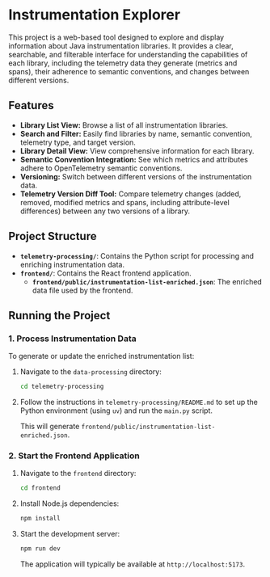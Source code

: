 # Instrumentation Explorer

This project is a web-based tool designed to explore and display information about Java instrumentation libraries. It provides a clear, searchable, and filterable interface for understanding the capabilities of each library, including the telemetry data they generate (metrics and spans), their adherence to semantic conventions, and changes between different versions.

## Features

*   **Library List View:** Browse a list of all instrumentation libraries.
*   **Search and Filter:** Easily find libraries by name, semantic convention, telemetry type, and target version.
*   **Library Detail View:** View comprehensive information for each library.
*   **Semantic Convention Integration:** See which metrics and attributes adhere to OpenTelemetry semantic conventions.
*   **Versioning:** Switch between different versions of the instrumentation data.
*   **Telemetry Version Diff Tool:** Compare telemetry changes (added, removed, modified metrics and spans, including attribute-level differences) between any two versions of a library.

## Project Structure

*   **`telemetry-processing/`**: Contains the Python script for processing and enriching instrumentation data.
*   **`frontend/`**: Contains the React frontend application.
    *   **`frontend/public/instrumentation-list-enriched.json`**: The enriched data file used by the frontend.

## Running the Project

### 1. Process Instrumentation Data

To generate or update the enriched instrumentation list:

1.  Navigate to the `data-processing` directory:
    ```bash
    cd telemetry-processing
    ```

2.  Follow the instructions in `telemetry-processing/README.md` to set up the Python environment (using `uv`) and run the `main.py` script.

    This will generate `frontend/public/instrumentation-list-enriched.json`.

### 2. Start the Frontend Application

1.  Navigate to the `frontend` directory:
    ```bash
    cd frontend
    ```

2.  Install Node.js dependencies:
    ```bash
    npm install
    ```

3.  Start the development server:
    ```bash
    npm run dev
    ```

    The application will typically be available at `http://localhost:5173`.
